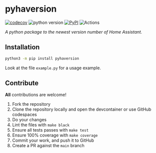 # pyhaversion

[![codecov](https://codecov.io/gh/ludeeus/pyhaversion/branch/main/graph/badge.svg)](https://codecov.io/gh/ludeeus/pyhaversion)
![python version](https://img.shields.io/badge/Python-3.8=><=3.10-blue.svg)
[![PyPI](https://img.shields.io/pypi/v/pyhaversion)](https://pypi.org/project/pyhaversion)
![Actions](https://github.com/ludeeus/pyhaversion/workflows/Actions/badge.svg?branch=master)

_A python package to the newest version number of Home Assistant._

## Installation

```bash
python3 -m pip install pyhaversion
```

Look at the file `example.py` for a usage example.


## Contribute

**All** contributions are welcome!

1. Fork the repository
2. Clone the repository locally and open the devcontainer or use GitHub codespaces
3. Do your changes
4. Lint the files with `make black`
5. Ensure all tests passes with `make test`
6. Ensure 100% coverage with `make coverage`
7. Commit your work, and push it to GitHub
8. Create a PR against the `main` branch
